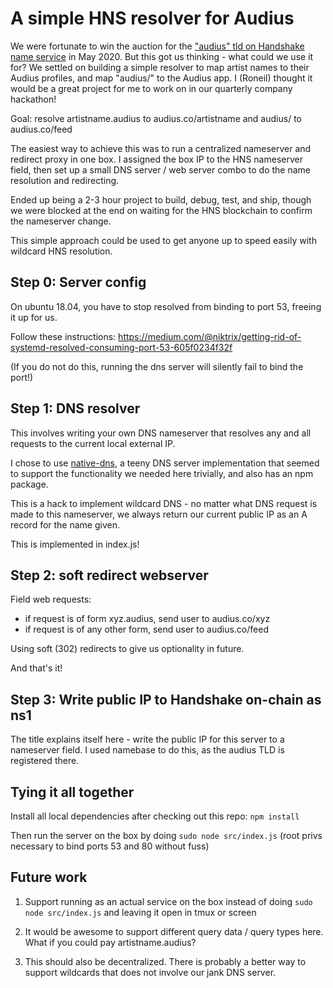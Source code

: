 # A simple HNS resolver for Audius

We were fortunate to win the auction for the ["audius" tld on Handshake name
service](https://hnscan.com/name/audius) in May 2020. But this got us thinking - what
could we use it for? We settled on building a simple resolver to map artist names to their
Audius profiles, and map "audius/" to the Audius app. I (Roneil) thought it would be a
great project for me to work on in our quarterly company hackathon!

Goal: resolve artistname.audius to audius.co/artistname and audius/ to audius.co/feed

The easiest way to achieve this was to run a centralized nameserver and redirect proxy in
one box. I assigned the box IP to the HNS nameserver field, then set up a small DNS server
/ web server combo to do the name resolution and redirecting.

Ended up being a 2-3 hour project to build, debug, test, and ship, though we were blocked
at the end on waiting for the HNS blockchain to confirm the nameserver change.

This simple approach could be used to get anyone up to speed easily with wildcard HNS
resolution.

## Step 0: Server config

On ubuntu 18.04, you have to stop resolved from binding to port 53, freeing it up for us.

Follow these instructions:
https://medium.com/@niktrix/getting-rid-of-systemd-resolved-consuming-port-53-605f0234f32f

(If you do not do this, running the dns server will silently fail to bind the port!)

## Step 1: DNS resolver

This involves writing your own DNS nameserver that resolves any and all requests to the
current local external IP.

I chose to use [native-dns](https://www.npmjs.com/package/native-dns), a teeny DNS server
implementation that seemed to support the functionality we needed here trivially, and also
has an npm package.

This is a hack to implement wildcard DNS - no matter what DNS request is made to this
nameserver, we always return our current public IP as an A record for the name given.

This is implemented in index.js!

## Step 2: soft redirect webserver

Field web requests:
- if request is of form xyz.audius, send user to audius.co/xyz
- if request is of any other form, send user to audius.co/feed

Using soft (302) redirects to give us optionality in future.

And that's it!

## Step 3: Write public IP to Handshake on-chain as ns1

The title explains itself here - write the public IP for this server to a nameserver
field. I used namebase to do this, as the audius TLD is registered there.

## Tying it all together

Install all local dependencies after checking out this repo: `npm install`

Then run the server on the box by doing `sudo node src/index.js` (root privs necessary to
bind ports 53 and 80 without fuss)

## Future work

1. Support running as an actual service on the box instead of doing
   `sudo node src/index.js` and leaving it open in tmux or screen

2. It would be awesome to support different query data / query types here. What if you
   could pay artistname.audius?

3. This should also be decentralized. There is probably a better way to support wildcards
   that does not involve our jank DNS server.
